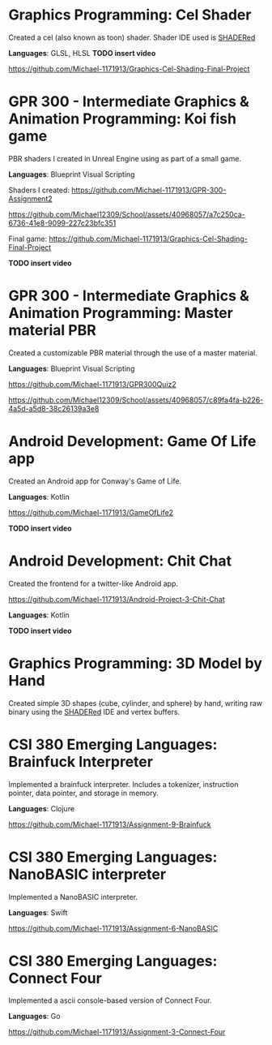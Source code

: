 # Graphics Programming: Cel Shader

Created a cel (also known as toon) shader.  Shader IDE used is [SHADERed](https://shadered.org/)

**Languages**: GLSL, HLSL
**TODO insert video**

https://github.com/Michael-1171913/Graphics-Cel-Shading-Final-Project

# GPR 300 - Intermediate Graphics & Animation Programming: Koi fish game
PBR shaders I created in Unreal Engine using as part of a small game.

**Languages**: Blueprint Visual Scripting

Shaders I created: https://github.com/Michael-1171913/GPR-300-Assignment2

https://github.com/Michael12309/School/assets/40968057/a7c250ca-6736-41e8-9099-227c23bfc351

Final game: https://github.com/Michael-1171913/Graphics-Cel-Shading-Final-Project

**TODO insert video**

# GPR 300 - Intermediate Graphics & Animation Programming: Master material PBR

Created a customizable PBR material through the use of a master material.

**Languages**: Blueprint Visual Scripting

https://github.com/Michael-1171913/GPR300Quiz2

https://github.com/Michael12309/School/assets/40968057/c89fa4fa-b226-4a5d-a5d8-38c26139a3e8

# Android Development: Game Of Life app

Created an Android app for Conway's Game of Life.

**Languages**: Kotlin

https://github.com/Michael-1171913/GameOfLife2

**TODO insert video**

# Android Development: Chit Chat

Created the frontend for a twitter-like Android app.

https://github.com/Michael-1171913/Android-Project-3-Chit-Chat

**Languages**: Kotlin

**TODO insert video**

# Graphics Programming: 3D Model by Hand

Created simple 3D shapes (cube, cylinder, and sphere) by hand, writing raw binary using the [SHADERed](https://shadered.org/) IDE and vertex buffers.

# CSI 380 Emerging Languages: Brainfuck Interpreter

Implemented a brainfuck interpreter. Includes a tokenizer, instruction pointer, data pointer, and storage in memory.

**Languages**: Clojure

https://github.com/Michael-1171913/Assignment-9-Brainfuck

# CSI 380 Emerging Languages: NanoBASIC interpreter

Implemented a NanoBASIC interpreter.

**Languages**: Swift

https://github.com/Michael-1171913/Assignment-6-NanoBASIC

# CSI 380 Emerging Languages: Connect Four

Implemented a ascii console-based version of Connect Four.

**Languages**: Go

https://github.com/Michael-1171913/Assignment-3-Connect-Four
